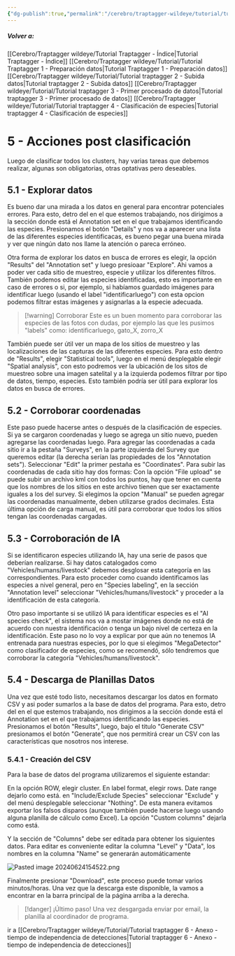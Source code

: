 ```yaml
---
{"dg-publish":true,"permalink":"/cerebro/traptagger-wildeye/tutorial/tutorial-traptagger-5-acciones-post-clasificacion-1/","noteIcon":""}
---
```


##### Volver a:
[[Cerebro/Traptagger wildeye/Tutorial Traptagger - Índice\|Tutorial Traptagger - Índice]]
[[Cerebro/Traptagger wildeye/Tutorial/Tutorial Traptagger 1 - Preparación datos\|Tutorial Traptagger 1 - Preparación datos]]
[[Cerebro/Traptagger wildeye/Tutorial/Tutorial traptagger 2 - Subida datos\|Tutorial traptagger 2 - Subida datos]]
[[Cerebro/Traptagger wildeye/Tutorial/Tutorial traptagger 3 - Primer procesado de datos\|Tutorial traptagger 3 - Primer procesado de datos]]
[[Cerebro/Traptagger wildeye/Tutorial/Tutorial traptagger 4 - Clasificación de especies\|Tutorial traptagger 4 - Clasificación de especies]]

# 5 - Acciones post clasificación
Luego de clasificar todos los clusters, hay varias tareas que debemos realizar, algunas son obligatorias, otras optativas pero deseables. 

## 5.1 - Explorar datos
Es bueno dar una mirada a los datos en general para encontrar potenciales errores. Para esto, detro del en el que estemos trabajando, nos dirigimos a la sección donde está el Annotation set en el que trabajamos identificando las especies. Presionamos el botón "Details" y nos va a aparecer una lista de las diferentes especies identificacas, es bueno pegar una buena mirada y ver que ningún dato nos llame la atención o pareca erróneo. 

Otra forma de explorar los datos en busca de errores es elegir, la opción "Results" del "Annotation set" y luego presioaar "Explore".  Ahi vamos a poder ver cada sitio de muestreo, especie y utilizar los diferentes filtros. También podemos editar las especies identificadas, esto es importante en caso de errores o si, por ejemplo, si habíamos guardado imágenes para identificar luego (usando el label "identificarluego") con esta opcion podemos filtrar estas imágenes y asignarlas a la especie adecuada. 


> [!warning] Corroborar
> Este es un buen momento para corroborar las especies de las fotos con dudas, por ejemplo las que les pusimos "labels" como: identificarluego, gato_X, zorro_X
>


También puede ser útil ver un mapa de los sitios de muestreo y las localizaciones de las capturas de las diferentes especies. Para esto dentro de "Results", elegir "Statistical tools", luego en el menú desplegable elegir "Spatial analysis", con esto podremos ver la ubicación de los sitos de muestreo sobre una imagen satelital y a la izquierda podemos filtrar por tipo de datos, tiempo, especies. Esto también podría ser útil para explorar los datos en busca de errores. 

## 5.2 - Corroborar coordenadas
Este paso puede hacerse antes o después de la clasificación de especies. Si ya se cargaron coordenadas y luego se agrega un sitio nuevo, pueden agregarse las coordenadas luego. 
Para agregar las coordenadas a cada sitio ir a la pestaña "Surveys", en la parte izquierda del Survey que queremos editar (la derecha serían las propiedades de los "Annotation sets"). Seleccionar "Edit" la primer pestaña es "Coordinates". 
Para subir las coordenadas de cada sitio hay dos formas: Con la opción "File upload" se puede subir un archivo kml con todos los puntos, hay que tener en cuenta que los nombres de los sitios en este archivo tienen que ser exactamente iguales a los del survey. Si elegimos la opcion "Manual" se pueden agregar las coordenadas manualmente, deben utilizarse grados decimales.
Esta última opción de carga manual, es útil para corroborar que todos los sitios tengan las coordenadas cargadas.  
 
## 5.3 - Corroboración de IA
Si se identificaron especies utilizando IA, hay una serie de pasos que deberían realizarse. Si hay datos catalogados como "Vehicles/humans/livestock" debemos desglosar esta categoría en las correspondientes. Para esto proceder como cuando identificamos las especies a nivel general, pero en "Species labeling", en la sección "Annotation level" seleccionar "Vehicles/humans/livestock" y proceder a la identificación de esta categoría. 

Otro paso importante si se utilizó IA para identificar especies es el "AI species check", el sistema nos va a mostar imágenes donde no está de acuerdo con nuestra identificación o tenga un bajo nivel de certeza en la identificación. Este paso no lo voy a explicar por que aún no tenemos IA entrenada para nuestras especies, por lo que si elegimos "MegaDetector" como clasificador de especies, como se recomendó, sólo tendremos que corroborar la categoría "Vehicles/humans/livestock".

## 5.4 - Descarga de Planillas Datos
Una vez que esté todo listo, necesitamos descargar los datos en formato CSV y asi poder sumarlos a la base de datos del programa. Para esto, detro del en el que estemos trabajando, nos dirigimos a la sección donde está el Annotation set en el que trabajamos identificando las especies. Presionamos el botón "Results", luego,  bajo el titulo "Generate CSV" presionamos el botón "Generate", que nos permitirá crear un CSV con las características que nosotros nos interese. 

### 5.4.1 - Creación del CSV
Para la base de datos del programa utilizaremos el siguiente estandar: 

En la opción ROW, elegir cluster. 
En label format, elegir rows. 
Date range dejarlo como está.
en "Include/Exclude Species" seleccionar "Exclude" y del menú desplegable seleccionar "Nothing". De esta manera evitamos exportar los falsos disparos (aunque también puede hacerse luego usando alguna planilla de cálculo como Excel). 
La opción "Custom columns" dejarla como está. 


Y la sección de "Columns" debe ser editada para obtener los siguientes datos. Para editar es conveniente editar la columna "Level" y "Data", los nombres en la columna "Name" se generarán automáticamente 


![Pasted image 20240624154522.png](/img/user/Imagenes/Pasted%20image%2020240624154522.png)

Finalmente presionar "Download", este proceso puede tomar varios minutos/horas. Una vez que la descarga este disponible, la vamos a encontrar en la barra principal de la página arriba a la derecha. 


> [!danger] ¡Último paso!
> Una vez desgargada enviar por email, la planilla al coordinador de programa. 
>


ir a [[Cerebro/Traptagger wildeye/Tutorial/Tutorial traptagger 6 - Anexo - tiempo de independencia de detecciones\|Tutorial traptagger 6 - Anexo - tiempo de independencia de detecciones]]